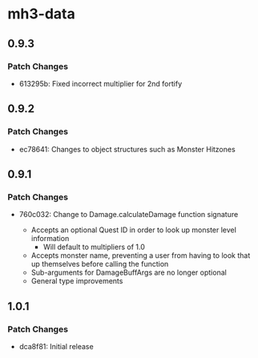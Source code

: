 # mh3-data

## 0.9.3

### Patch Changes

- 613295b: Fixed incorrect multiplier for 2nd fortify

## 0.9.2

### Patch Changes

- ec78641: Changes to object structures such as Monster Hitzones

## 0.9.1

### Patch Changes

- 760c032: Change to Damage.calculateDamage function signature

  - Accepts an optional Quest ID in order to look up monster level information
    - Will default to multipliers of 1.0
  - Accepts monster name, preventing a user from having to look that up themselves before calling the function
  - Sub-arguments for DamageBuffArgs are no longer optional
  - General type improvements

## 1.0.1

### Patch Changes

- dca8f81: Initial release
